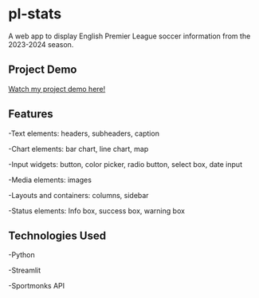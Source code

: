 # pl-stats
A web app to display English Premier League soccer information from the 2023-2024 season.  

## Project Demo  

[Watch my project demo here!](./WebAppRunning.mp4)  

## Features  
-Text elements: headers, subheaders, caption  

-Chart elements: bar chart, line chart, map  

-Input widgets: button, color picker, radio button, select box, date input  

-Media elements: images  

-Layouts and containers: columns, sidebar  

-Status elements: Info box, success box, warning box  

## Technologies Used  
-Python  

-Streamlit  

-Sportmonks API
